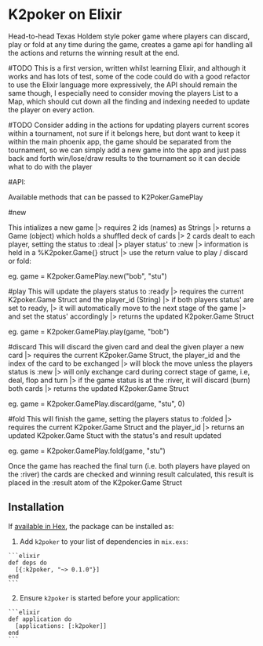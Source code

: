 # K2poker on Elixir

  Head-to-head Texas Holdem style poker game where players can discard,
  play or fold at any time during the game, creates a game api for
  handling all the actions and returns the winning result at the end.

#TODO
  This is a first version, written whilst learning Elixir, and although it
  works and has lots of test, some of the code could do with a good refactor to use the Elixir
  language more expressively, the API should remain the same though, I
  especially need to consider moving the players List to a Map, which
  should cut down all the finding and indexing needed to update the player
  on every action. 

#TODO
  Consider adding in the actions for updating players current scores
  within a tournament, not sure if it belongs here, but dont want to
  keep it within the main phoenix app, the game should be separated from
  the tournament, so we can simply add a new game into the app and just
  pass back and forth win/lose/draw results to the tournament so it can
  decide what to do with the player

#API:

Available methods that can be passed to K2Poker.GamePlay

#new

  This intializes a new game
  |> requires 2 ids (names) as Strings
  |> returns a Game (object) which holds a shuffled deck of cards
  |> 2 cards dealt to each player, setting the status to :deal
  |> player status' to :new
  |> information is held in a %K2poker.Game{} struct
  |> use the return value to play / discard or fold:

  eg.
  game = K2poker.GamePlay.new("bob", "stu")

#play
  This will update the players status to :ready
  |> requires the current K2poker.Game Struct and the player_id (String)
  |> if both players status' are set to ready,
  |> it will automatically move to the next stage of the game
  |> and set the status' accordingly
  |> returns the updated K2poker.Game Struct

  eg.
  game = K2poker.GamePlay.play(game, "bob")

#discard
  This will discard the given card and deal the given player a new card
  |> requires the current K2poker.Game Struct, the player_id and the index of the card to be exchanged
  |> will block the move unless the players status is :new
  |> will only exchange card during correct stage of game, i.e, deal, flop and turn
  |> if the game status is at the :river, it will discard (burn) both cards
  |> returns the updated K2poker.Game Struct

  eg.
  game = K2poker.GamePlay.discard(game, "stu", 0)

#fold
  This will finish the game, setting the players status to :folded
  |> requires the current K2poker.Game Struct and the player_id
  |> returns an updated K2poker.Game Stuct with the status's and result updated

  eg.
  game = K2poker.GamePlay.fold(game, "stu")

Once the game has reached the final turn (i.e. both players have played
on the :river) the cards are checked and winning result calculated, this result
is placed in the :result atom of the K2poker.Game Struct

## Installation

If [available in Hex](https://hex.pm/docs/publish), the package can be installed as:

  1. Add `k2poker` to your list of dependencies in `mix.exs`:

    ```elixir
    def deps do
      [{:k2poker, "~> 0.1.0"}]
    end
    ```

  2. Ensure `k2poker` is started before your application:

    ```elixir
    def application do
      [applications: [:k2poker]]
    end
    ```

